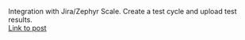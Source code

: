 Integration with Jira/Zephyr Scale. Create a test cycle and upload test results.
</br>
<a href="https://medium.com/spin-technology-blog/integration-with-jira-zephyr-scale-create-a-test-cycle-and-upload-test-results-b64395399f13">Link to post</a>
